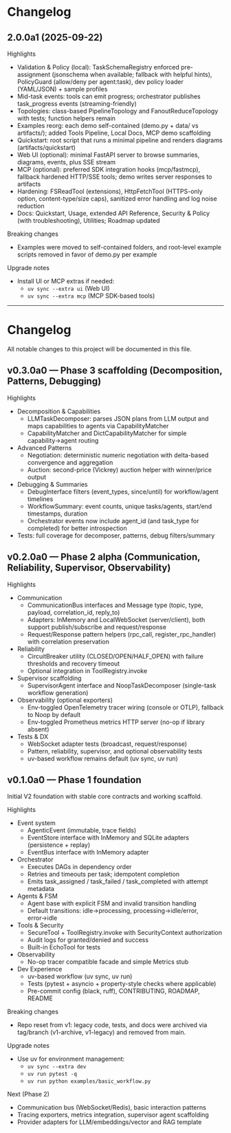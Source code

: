 # Changelog

## 2.0.0a1 (2025-09-22)

Highlights
- Validation & Policy (local): TaskSchemaRegistry enforced pre-assignment (jsonschema when available; fallback with helpful hints), PolicyGuard (allow/deny per agent:task), dev policy loader (YAML/JSON) + sample profiles
- Mid-task events: tools can emit progress; orchestrator publishes task_progress events (streaming-friendly)
- Topologies: class-based PipelineTopology and FanoutReduceTopology with tests; function helpers remain
- Examples reorg: each demo self-contained (demo.py + data/ vs artifacts/); added Tools Pipeline, Local Docs, MCP demo scaffolding
- Quickstart: root script that runs a minimal pipeline and renders diagrams (artifacts/quickstart)
- Web UI (optional): minimal FastAPI server to browse summaries, diagrams, events, plus SSE stream
- MCP (optional): preferred SDK integration hooks (mcp/fastmcp), fallback hardened HTTP/SSE tools; demo writes server responses to artifacts
- Hardening: FSReadTool (extensions), HttpFetchTool (HTTPS-only option, content-type/size caps), sanitized error handling and log noise reduction
- Docs: Quickstart, Usage, extended API Reference, Security & Policy (with troubleshooting), Utilities; Roadmap updated

Breaking changes
- Examples were moved to self-contained folders, and root-level example scripts removed in favor of demo.py per example

Upgrade notes
- Install UI or MCP extras if needed:
  - `uv sync --extra ui` (Web UI)
  - `uv sync --extra mcp` (MCP SDK-based tools)

---

# Changelog

All notable changes to this project will be documented in this file.

## v0.3.0a0 — Phase 3 scaffolding (Decomposition, Patterns, Debugging)

Highlights
- Decomposition & Capabilities
  - LLMTaskDecomposer: parses JSON plans from LLM output and maps capabilities to agents via CapabilityMatcher
  - CapabilityMatcher and DictCapabilityMatcher for simple capability→agent routing
- Advanced Patterns
  - Negotiation: deterministic numeric negotiation with delta-based convergence and aggregation
  - Auction: second-price (Vickrey) auction helper with winner/price output
- Debugging & Summaries
  - DebugInterface filters (event_types, since/until) for workflow/agent timelines
  - WorkflowSummary: event counts, unique tasks/agents, start/end timestamps, duration
  - Orchestrator events now include agent_id (and task_type for completed) for better introspection
- Tests: full coverage for decomposer, patterns, debug filters/summary

## v0.2.0a0 — Phase 2 alpha (Communication, Reliability, Supervisor, Observability)

Highlights
- Communication
  - CommunicationBus interfaces and Message type (topic, type, payload, correlation_id, reply_to)
  - Adapters: InMemory and LocalWebSocket (server/client), both support publish/subscribe and request/response
  - Request/Response pattern helpers (rpc_call, register_rpc_handler) with correlation preservation
- Reliability
  - CircuitBreaker utility (CLOSED/OPEN/HALF_OPEN) with failure thresholds and recovery timeout
  - Optional integration in ToolRegistry.invoke
- Supervisor scaffolding
  - SupervisorAgent interface and NoopTaskDecomposer (single-task workflow generation)
- Observability (optional exporters)
  - Env-toggled OpenTelemetry tracer wiring (console or OTLP), fallback to Noop by default
  - Env-toggled Prometheus metrics HTTP server (no-op if library absent)
- Tests & DX
  - WebSocket adapter tests (broadcast, request/response)
  - Pattern, reliability, supervisor, and optional observability tests
  - uv-based workflow remains default (uv sync, uv run)

## v0.1.0a0 — Phase 1 foundation

Initial V2 foundation with stable core contracts and working scaffold.

Highlights
- Event system
  - AgenticEvent (immutable, trace fields)
  - EventStore interface with InMemory and SQLite adapters (persistence + replay)
  - EventBus interface with InMemory adapter
- Orchestrator
  - Executes DAGs in dependency order
  - Retries and timeouts per task; idempotent completion
  - Emits task_assigned / task_failed / task_completed with attempt metadata
- Agents & FSM
  - Agent base with explicit FSM and invalid transition handling
  - Default transitions: idle→processing, processing→idle/error, error→idle
- Tools & Security
  - SecureTool + ToolRegistry.invoke with SecurityContext authorization
  - Audit logs for granted/denied and success
  - Built-in EchoTool for tests
- Observability
  - No-op tracer compatible facade and simple Metrics stub
- Dev Experience
  - uv-based workflow (uv sync, uv run)
  - Tests (pytest + asyncio + property-style checks where applicable)
  - Pre-commit config (black, ruff), CONTRIBUTING, ROADMAP, README

Breaking changes
- Repo reset from v1: legacy code, tests, and docs were archived via tag/branch (v1-archive, v1-legacy) and removed from main.

Upgrade notes
- Use uv for environment management:
  - `uv sync --extra dev`
  - `uv run pytest -q`
  - `uv run python examples/basic_workflow.py`

Next (Phase 2)
- Communication bus (WebSocket/Redis), basic interaction patterns
- Tracing exporters, metrics integration, supervisor agent scaffolding
- Provider adapters for LLM/embeddings/vector and RAG template
